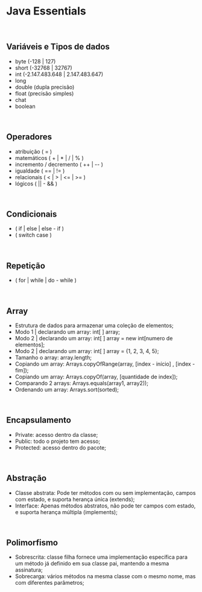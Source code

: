 # Java Essentials

<br>

## Variáveis e Tipos de dados

- byte (-128 | 127)
- short (-32768 | 32767)
- int (-2.147.483.648 | 2.147.483.647) 
- long
- double (dupla precisão)
- float (precisão simples)
- chat
- boolean

<br>

## Operadores

- atribuição ( = )
- matemáticos ( + | * | / | % )
- incremento / decremento ( ++ | -- )
- igualdade ( == | != )
- relacionais ( < | > | <= | >= )
- lógicos ( || - && )

<br>

## Condicionais

- ( if | else | else - if )
- ( switch case )

<br>

## Repetição

- ( for | while | do - while )

<br>

## Array

- Estrutura de dados para armazenar uma coleção de elementos;
- Modo 1 | declarando um array: int[ ] array;
- Modo 2 | declarando um array: int[ ] array = new int[numero de elementos];
- Modo 2 | declarando um array: int[ ] array = {1, 2, 3, 4, 5};
- Tamanho o array: array.length;
- Copiando um array: Arrays.copyOfRange(array, [index - início] , [index - fim]);
- Copiando um array: Arrays.copyOf(array, [quantidade de index]);
- Comparando 2 arrays: Arrays.equals(array1, array2));
- Ordenando um array: Arrays.sort(sorted);

<br>

## Encapsulamento

- Private: acesso dentro da classe;
- Public: todo o projeto tem acesso;
- Protected: acesso dentro do pacote;

<br>

## Abstração

- Classe abstrata: Pode ter métodos com ou sem implementação, campos com estado, e suporta herança única (extends);
- Interface: Apenas métodos abstratos, não pode ter campos com estado, e suporta herança múltipla (implements);

<br>

## Polimorfismo

- Sobrescrita: classe filha fornece uma implementação específica para um método já definido em sua classe pai, mantendo a mesma assinatura;
- Sobrecarga: vários métodos na mesma classe com o mesmo nome, mas com diferentes parâmetros;